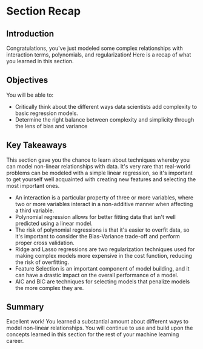 
# Section Recap

## Introduction

Congratulations, you've just modeled some complex relationships with interaction terms, polynomials, and regularization! Here is a recap of what you learned in this section.

## Objectives
You will be able to:
* Critically think about the different ways data scientists add complexity to basic regression models.
* Determine the right balance between complexity and simplicity through the lens of bias and variance

## Key Takeaways

This section gave you the chance to learn about techniques whereby you can model non-linear relationships with data. It's very rare that real-world problems can be modeled with a simple linear regression, so it's important to get yourself well acquainted with creating new features and selecting the most important ones.

* An interaction is a particular property of three or more variables, where two or more variables interact in a non-additive manner when affecting a third variable.
* Polynomial regression allows for better fitting data that isn't well predicted using a linear model.
* The risk of polynomial regressions is that it's easier to overfit data, so it's important to consider the Bias-Variance trade-off and perform proper cross validation.
* Ridge and Lasso regressions are two regularization techniques used for making complex models more expensive in the cost function, reducing the risk of overfitting.
* Feature Selection is an important component of model building, and it can have a drastic impact on the overall performance of a model.
* AIC and BIC are techniques for selecting models that penalize models the more complex they are.

## Summary

Excellent work! You learned a substantial amount about different ways to model non-linear relationships. You will continue to use and build upon the concepts learned in this section for the rest of your machine learning career.
